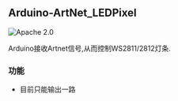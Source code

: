 ## Arduino-ArtNet_LEDPixel

![Apache 2.0](https://img.shields.io/badge/license-Apache--2.0-blue.svg)

Arduino接收Artnet信号,从而控制WS2811/2812灯条.

### 功能

* 目前只能输出一路